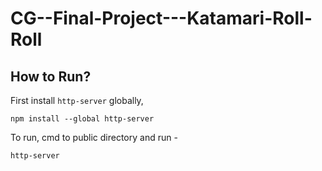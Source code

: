 # CG--Final-Project---Katamari-Roll-Roll

## How to Run?

First install `http-server` globally,

```
npm install --global http-server
```

To run, cmd to public directory and run -

```
http-server
```
